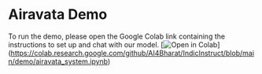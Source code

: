 # Airavata Demo
To run the demo, please open the Google Colab link containing the instructions to set up and chat with our model.
[![Open in Colab](https://colab.research.google.com/assets/colab-badge.svg)]
(https://colab.research.google.com/github/AI4Bharat/IndicInstruct/blob/main/demo/airavata_system.ipynb)
